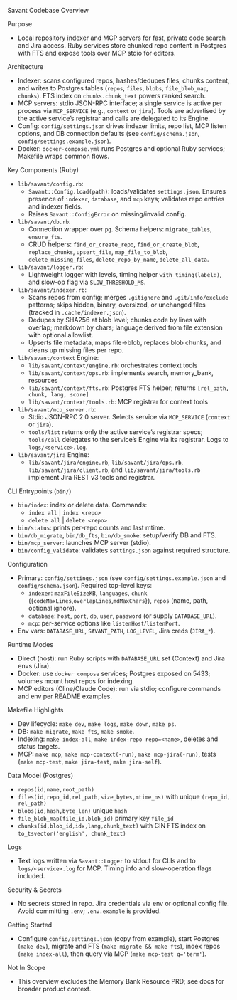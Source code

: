 Savant Codebase Overview

Purpose
- Local repository indexer and MCP servers for fast, private code search and Jira access. Ruby services store chunked repo content in Postgres with FTS and expose tools over MCP stdio for editors.

Architecture
- Indexer: scans configured repos, hashes/dedupes files, chunks content, and writes to Postgres tables (`repos`, `files`, `blobs`, `file_blob_map`, `chunks`). FTS index on `chunks.chunk_text` powers ranked search.
- MCP servers: stdio JSON-RPC interface; a single service is active per process via `MCP_SERVICE` (e.g., `context` or `jira`). Tools are advertised by the active service’s registrar and calls are delegated to its Engine.
- Config: `config/settings.json` drives indexer limits, repo list, MCP listen options, and DB connection defaults (see `config/schema.json`, `config/settings.example.json`).
- Docker: `docker-compose.yml` runs Postgres and optional Ruby services; Makefile wraps common flows.

Key Components (Ruby)
- `lib/savant/config.rb`:
  - `Savant::Config.load(path)`: loads/validates `settings.json`. Ensures presence of `indexer`, `database`, and `mcp` keys; validates repo entries and indexer fields.
  - Raises `Savant::ConfigError` on missing/invalid config.
- `lib/savant/db.rb`:
  - Connection wrapper over `pg`. Schema helpers: `migrate_tables`, `ensure_fts`.
  - CRUD helpers: `find_or_create_repo`, `find_or_create_blob`, `replace_chunks`, `upsert_file`, `map_file_to_blob`, `delete_missing_files`, `delete_repo_by_name`, `delete_all_data`.
- `lib/savant/logger.rb`:
  - Lightweight logger with levels, timing helper `with_timing(label:)`, and slow-op flag via `SLOW_THRESHOLD_MS`.
- `lib/savant/indexer.rb`:
  - Scans repos from config; merges `.gitignore` and `.git/info/exclude` patterns; skips hidden, binary, oversized, or unchanged files (tracked in `.cache/indexer.json`).
  - Dedupes by SHA256 at blob level; chunks code by lines with overlap; markdown by chars; language derived from file extension with optional allowlist.
  - Upserts file metadata, maps file→blob, replaces blob chunks, and cleans up missing files per repo.
- `lib/savant/context` Engine:
  - `lib/savant/context/engine.rb`: orchestrates context tools
  - `lib/savant/context/ops.rb`: implements search, memory_bank, resources
  - `lib/savant/context/fts.rb`: Postgres FTS helper; returns `[rel_path, chunk, lang, score]`
  - `lib/savant/context/tools.rb`: MCP registrar for context tools
- `lib/savant/mcp_server.rb`:
  - Stdio JSON-RPC 2.0 server. Selects service via `MCP_SERVICE` (`context` or `jira`).
  - `tools/list` returns only the active service’s registrar specs; `tools/call` delegates to the service’s Engine via its registrar. Logs to `logs/<service>.log`.
- `lib/savant/jira` Engine:
  - `lib/savant/jira/engine.rb`, `lib/savant/jira/ops.rb`, `lib/savant/jira/client.rb`, and `lib/savant/jira/tools.rb` implement Jira REST v3 tools and registrar.

CLI Entrypoints (`bin/`)
- `bin/index`: index or delete data. Commands:
  - `index all` | `index <repo>`
  - `delete all` | `delete <repo>`
- `bin/status`: prints per-repo counts and last mtime.
- `bin/db_migrate`, `bin/db_fts`, `bin/db_smoke`: setup/verify DB and FTS.
- `bin/mcp_server`: launches MCP server (stdio).
- `bin/config_validate`: validates `settings.json` against required structure.

Configuration
- Primary: `config/settings.json` (see `config/settings.example.json` and `config/schema.json`). Required top-level keys:
  - `indexer`: `maxFileSizeKB`, `languages`, `chunk` ({`codeMaxLines`,`overlapLines`,`mdMaxChars`}), `repos` (name, path, optional ignore).
  - `database`: `host`, `port`, `db`, `user`, `password` (or supply `DATABASE_URL`).
  - `mcp`: per-service options like `listenHost`/`listenPort`.
- Env vars: `DATABASE_URL`, `SAVANT_PATH`, `LOG_LEVEL`, Jira creds (`JIRA_*`).

Runtime Modes
- Direct (host): run Ruby scripts with `DATABASE_URL` set (Context) and Jira envs (Jira).
- Docker: use `docker compose` services; Postgres exposed on 5433; volumes mount host repos for indexing.
- MCP editors (Cline/Claude Code): run via stdio; configure commands and env per README examples.

Makefile Highlights
- Dev lifecycle: `make dev`, `make logs`, `make down`, `make ps`.
- DB: `make migrate`, `make fts`, `make smoke`.
- Indexing: `make index-all`, `make index-repo repo=<name>`, deletes and status targets.
- MCP: `make mcp`, `make mcp-context(-run)`, `make mcp-jira(-run)`, tests (`make mcp-test`, `make jira-test`, `make jira-self`).

Data Model (Postgres)
- `repos(id,name,root_path)`
- `files(id,repo_id,rel_path,size_bytes,mtime_ns)` with unique `(repo_id, rel_path)`
- `blobs(id,hash,byte_len)` unique `hash`
- `file_blob_map(file_id,blob_id)` primary key `file_id`
- `chunks(id,blob_id,idx,lang,chunk_text)` with GIN FTS index on `to_tsvector('english', chunk_text)`

Logs
- Text logs written via `Savant::Logger` to stdout for CLIs and to `logs/<service>.log` for MCP. Timing info and slow-operation flags included.

Security & Secrets
- No secrets stored in repo. Jira credentials via env or optional config file. Avoid committing `.env`; `.env.example` is provided.

Getting Started
- Configure `config/settings.json` (copy from example), start Postgres (`make dev`), migrate and FTS (`make migrate && make fts`), index repos (`make index-all`), then query via MCP (`make mcp-test q='term'`).

Not In Scope
- This overview excludes the Memory Bank Resource PRD; see docs for broader product context.
